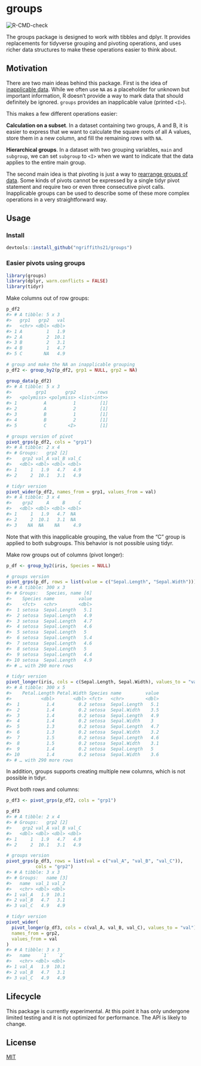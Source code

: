 
<!-- README.md is generated from README.Rmd. Please edit that file -->

# groups

<!-- badges: start -->

![R-CMD-check](https://github.com/ngriffiths21/groups/workflows/R-CMD-check/badge.svg)

<!-- badges: end -->

The groups package is designed to work with tibbles and dplyr. It
provides replacements for tidyverse grouping and pivoting operations,
and uses richer data structures to make these operations easier to think
about.

## Motivation

There are two main ideas behind this package. First is the idea of
[inapplicable
data](https://towardsdatascience.com/richer-missing-values-dea7377f5541).
While we often use `NA` as a placeholder for unknown but important
information, R doesn’t provide a way to mark data that should definitely
be ignored. `groups` provides an inapplicable value (printed `<I>`).

This makes a few different operations easier:

**Calculation on a subset**. In a dataset containing two groups, A and
B, it is easier to express that we want to calculate the square roots of
all A values, store them in a new column, and fill the remaining rows
with `NA`.

**Hierarchical groups**. In a dataset with two grouping variables,
`main` and `subgroup`, we can set `subgroup` to `<I>` when we want to
indicate that the data applies to the entire main group.

The second main idea is that pivoting is just a way to [rearrange groups
of data](https://epinotes.netlify.app/post/pivoting/). Some kinds of
pivots cannot be expressed by a single tidyr pivot statement and require
two or even three consecutive pivot calls. Inapplicable groups can be
used to describe some of these more complex operations in a very
straightforward way.

## Usage

### Install

``` r
devtools::install_github("ngriffiths21/groups")
```

### Easier pivots using groups

``` r
library(groups)
library(dplyr, warn.conflicts = FALSE)
library(tidyr)
```

Make columns out of row groups:

``` r
p_df2
#> # A tibble: 5 x 3
#>   grp1   grp2   val
#>   <chr> <dbl> <dbl>
#> 1 A         1   1.9
#> 2 A         2  10.1
#> 3 B         2   3.1
#> 4 B         1   4.7
#> 5 C        NA   4.9

# group and make the NA an inapplicable grouping
p_df2 <- group_by2(p_df2, grp1 = NULL, grp2 = NA)

group_data(p_df2)
#> # A tibble: 5 x 3
#>         grp1       grp2       .rows
#>   <polymiss> <polymiss> <list<int>>
#> 1          A          1         [1]
#> 2          A          2         [1]
#> 3          B          1         [1]
#> 4          B          2         [1]
#> 5          C        <I>         [1]

# groups version of pivot
pivot_grps(p_df2, cols = "grp1")
#> # A tibble: 2 x 4
#> # Groups:   grp2 [2]
#>    grp2 val_A val_B val_C
#>   <dbl> <dbl> <dbl> <dbl>
#> 1     1   1.9   4.7   4.9
#> 2     2  10.1   3.1   4.9

# tidyr version
pivot_wider(p_df2, names_from = grp1, values_from = val)
#> # A tibble: 3 x 4
#>    grp2     A     B     C
#>   <dbl> <dbl> <dbl> <dbl>
#> 1     1   1.9   4.7  NA  
#> 2     2  10.1   3.1  NA  
#> 3    NA  NA    NA     4.9
```

Note that with this inapplicable grouping, the value from the “C” group
is applied to both subgroups. This behavior is not possible using tidyr.

Make row groups out of columns (pivot longer):

``` r
p_df <- group_by2(iris, Species = NULL)

# groups version
pivot_grps(p_df, rows = list(value = c("Sepal.Length", "Sepal.Width")))
#> # A tibble: 300 x 3
#> # Groups:   Species, name [6]
#>    Species name         value
#>    <fct>   <chr>        <dbl>
#>  1 setosa  Sepal.Length   5.1
#>  2 setosa  Sepal.Length   4.9
#>  3 setosa  Sepal.Length   4.7
#>  4 setosa  Sepal.Length   4.6
#>  5 setosa  Sepal.Length   5  
#>  6 setosa  Sepal.Length   5.4
#>  7 setosa  Sepal.Length   4.6
#>  8 setosa  Sepal.Length   5  
#>  9 setosa  Sepal.Length   4.4
#> 10 setosa  Sepal.Length   4.9
#> # … with 290 more rows

# tidyr version
pivot_longer(iris, cols = c(Sepal.Length, Sepal.Width), values_to = "value")
#> # A tibble: 300 x 5
#>    Petal.Length Petal.Width Species name         value
#>           <dbl>       <dbl> <fct>   <chr>        <dbl>
#>  1          1.4         0.2 setosa  Sepal.Length   5.1
#>  2          1.4         0.2 setosa  Sepal.Width    3.5
#>  3          1.4         0.2 setosa  Sepal.Length   4.9
#>  4          1.4         0.2 setosa  Sepal.Width    3  
#>  5          1.3         0.2 setosa  Sepal.Length   4.7
#>  6          1.3         0.2 setosa  Sepal.Width    3.2
#>  7          1.5         0.2 setosa  Sepal.Length   4.6
#>  8          1.5         0.2 setosa  Sepal.Width    3.1
#>  9          1.4         0.2 setosa  Sepal.Length   5  
#> 10          1.4         0.2 setosa  Sepal.Width    3.6
#> # … with 290 more rows
```

In addition, groups supports creating multiple new columns, which is not
possible in tidyr.

Pivot both rows and columns:

``` r
p_df3 <- pivot_grps(p_df2, cols = "grp1")

p_df3
#> # A tibble: 2 x 4
#> # Groups:   grp2 [2]
#>    grp2 val_A val_B val_C
#>   <dbl> <dbl> <dbl> <dbl>
#> 1     1   1.9   4.7   4.9
#> 2     2  10.1   3.1   4.9

# groups version
pivot_grps(p_df3, rows = list(val = c("val_A", "val_B", "val_C")),
           cols = "grp2")
#> # A tibble: 3 x 3
#> # Groups:   name [3]
#>   name  val_1 val_2
#>   <chr> <dbl> <dbl>
#> 1 val_A   1.9  10.1
#> 2 val_B   4.7   3.1
#> 3 val_C   4.9   4.9

# tidyr version
pivot_wider(
  pivot_longer(p_df3, cols = c(val_A, val_B, val_C), values_to = "val"),
  names_from = grp2,
  values_from = val
)
#> # A tibble: 3 x 3
#>   name    `1`   `2`
#>   <chr> <dbl> <dbl>
#> 1 val_A   1.9  10.1
#> 2 val_B   4.7   3.1
#> 3 val_C   4.9   4.9
```

## Lifecycle

This package is currently experimental. At this point it has only
undergone limited testing and it is not optimized for performance. The
API is likely to change.

## License

[MIT](https://choosealicense.com/licenses/mit/)
